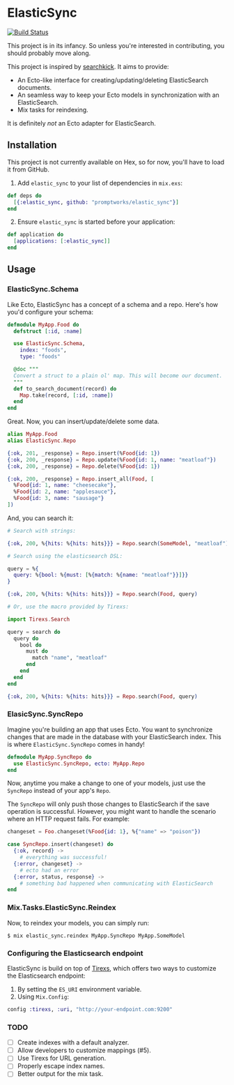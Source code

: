 # ElasticSync

[![Build Status](https://travis-ci.org/promptworks/elastic_sync.svg?branch=master)](https://travis-ci.org/promptworks/elastic_sync)

This project is in its infancy. So unless you're interested in contributing, you should probably move along.

This project is inspired by [searchkick](https://github.com/ankane/searchkick). It aims to provide:

+ An Ecto-like interface for creating/updating/deleting ElasticSearch documents.
+ An seamless way to keep your Ecto models in synchronization with an ElasticSearch.
+ Mix tasks for reindexing.

It is definitely *not* an Ecto adapter for ElasticSearch.

## Installation

This project is not currently available on Hex, so for now, you'll have to load it from GitHub.

  1. Add `elastic_sync` to your list of dependencies in `mix.exs`:

```elixir
def deps do
  [{:elastic_sync, github: "promptworks/elastic_sync"}]
end
```

  2. Ensure `elastic_sync` is started before your application:

```elixir
def application do
  [applications: [:elastic_sync]]
end
```

## Usage

### ElasticSync.Schema

Like Ecto, ElasticSync has a concept of a schema and a repo. Here's how you'd configure your schema:

```elixir
defmodule MyApp.Food do
  defstruct [:id, :name]

  use ElasticSync.Schema,
    index: "foods",
    type: "foods"

  @doc """
  Convert a struct to a plain ol' map. This will become our document.
  """
  def to_search_document(record) do
    Map.take(record, [:id, :name])
  end
end
```

Great. Now, you can insert/update/delete some data.

```elixir
alias MyApp.Food
alias ElasticSync.Repo

{:ok, 201, _response} = Repo.insert(%Food{id: 1})
{:ok, 200, _response} = Repo.update(%Food{id: 1, name: "meatloaf"})
{:ok, 200, _response} = Repo.delete(%Food{id: 1})

{:ok, 200, _response} = Repo.insert_all(Food, [
  %Food{id: 1, name: "cheesecake"},
  %Food{id: 2, name: "applesauce"},
  %Food{id: 3, name: "sausage"}
])
```

And, you can search it:

```elixir
# Search with strings:

{:ok, 200, %{hits: %{hits: hits}}} = Repo.search(SomeModel, "meatloaf")

# Search using the elasticsearch DSL:

query = %{
  query: %{bool: %{must: [%{match: %{name: "meatloaf"}}]}}
}

{:ok, 200, %{hits: %{hits: hits}}} = Repo.search(Food, query)

# Or, use the macro provided by Tirexs:

import Tirexs.Search

query = search do
  query do
    bool do
      must do
        match "name", "meatloaf"
      end
    end
  end
end

{:ok, 200, %{hits: %{hits: hits}}} = Repo.search(Food, query)
```

### ElasicSync.SyncRepo

Imagine you're building an app that uses Ecto. You want to synchronize changes that are made in the database with your ElasticSearch index. This is where `ElasticSync.SyncRepo` comes in handy!

```elixir
defmodule MyApp.SyncRepo do
  use ElasticSync.SyncRepo, ecto: MyApp.Repo
end
```

Now, anytime you make a change to one of your models, just use the `SyncRepo` instead of your app's `Repo`.

The `SyncRepo` will only push those changes to ElasticSearch if the save operation is successful. However, you might want to handle the scenario where an HTTP request fails. For example:

```elixir
changeset = Foo.changeset(%Food{id: 1}, %{"name" => "poison"})

case SyncRepo.insert(changeset) do
  {:ok, record} ->
    # everything was successful!
  {:error, changeset} ->
    # ecto had an error
  {:error, status, response} ->
    # something bad happened when communicating with ElasticSearch
end
```

### Mix.Tasks.ElasticSync.Reindex

Now, to reindex your models, you can simply run:

```
$ mix elastic_sync.reindex MyApp.SyncRepo MyApp.SomeModel
```

### Configuring the Elasticsearch endpoint

ElasticSync is build on top of [Tirexs](https://github.com/Zatvobor/tirexs), which offers two ways to customize the Elasticsearch endpoint:

1. By setting the `ES_URI` environment variable.
2. Using `Mix.Config`:

```elixir
config :tirexs, :uri, "http://your-endpoint.com:9200"
```

### TODO

+ [ ] Create indexes with a default analyzer.
+ [ ] Allow developers to customize mappings (#5).
+ [ ] Use Tirexs for URL generation.
+ [ ] Properly escape index names.
+ [ ] Better output for the mix task.
